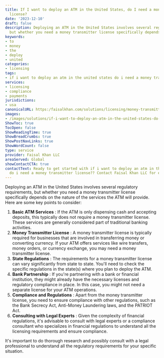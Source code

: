```yaml
---
title: If I want to deploy an ATM in the United States, do I need a money transmitter
  license?
date: '2023-12-10'
draft: false
description: Deploying an ATM in the United States involves several regulatory requirements,
  but whether you need a money transmitter license specifically depends...
keywords:
- to
- money
- the
- deploy
- united
categories:
- licensing
tags:
- if i want to deploy an atm in the united states do i need a money transmitter license
services:
- licensing
- compliance
- payments
jurisdictions:
- usa
canonicalURL: https:/faisalkhan.com/solutions/licensing/money-transmitter-license-mtl/if-i-want-to-deploy-an-atm-in-the-united-states-do-i-need-a-money-transmitter-license/
images:
- /images/solutions/if-i-want-to-deploy-an-atm-in-the-united-states-do-i-need-a-money-transmitter-license.webp
ShowToc: true
TocOpen: false
ShowReadingTime: true
ShowBreadCrumbs: true
ShowPostNavLinks: true
ShowWordCount: false
type: service
provider: Faisal Khan LLC
areaServed: Global
showContactCTA: true
contactText: Ready to get started with if i want to deploy an atm in the united states,
  do i need a money transmitter license?? Contact Faisal Khan LLC for expert consultation.
---
```


Deploying an ATM in the United States involves several regulatory requirements, but whether you need a money transmitter license specifically depends on the nature of the services the ATM will provide. Here are some key points to consider:

  1. **Basic ATM Services** : If the ATM is only dispensing cash and accepting deposits, this typically does not require a money transmitter license. These services are generally considered part of traditional banking activities.
  2. **Money Transmitter License** : A money transmitter license is typically required for businesses that are involved in transferring money or converting currency. If your ATM offers services like wire transfers, money orders, or currency exchange, you may need a money transmitter license.
  3. **State Regulations** : The requirements for a money transmitter license can vary significantly from state to state. You'll need to check the specific regulations in the state(s) where you plan to deploy the ATM.
  4. **Bank Partnership** : If you're partnering with a bank or financial institution, they might already have the necessary licenses and regulatory compliance in place. In this case, you might not need a separate license for your ATM operations.
  5. **Compliance and Regulations** : Apart from the money transmitter license, you need to ensure compliance with other regulations, such as the Bank Secrecy Act, Anti-Money Laundering laws, and the PATRIOT Act.
  6. **Consulting with Legal Experts** : Given the complexity of financial regulations, it's advisable to consult with legal experts or a compliance consultant who specializes in financial regulations to understand all the licensing requirements and ensure compliance.

It's important to do thorough research and possibly consult with a legal professional to understand all the regulatory requirements for your specific situation.